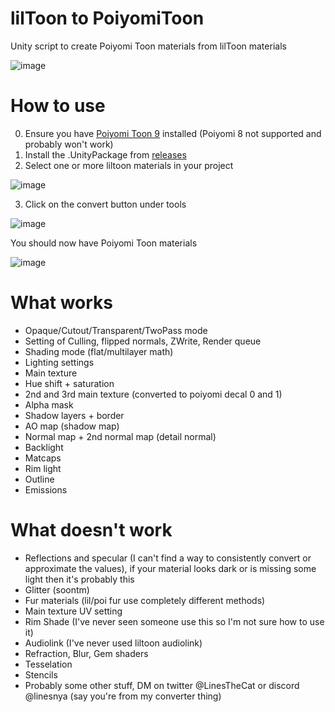 # lilToon to PoiyomiToon
Unity script to create Poiyomi Toon materials from lilToon materials

![image](https://github.com/LinesGuy/lilToonToPoiyomiToon/assets/60029482/8ad916ca-27dd-4a7c-a8d8-622bcfd0d814)


# How to use
0. Ensure you have [Poiyomi Toon 9](https://github.com/poiyomi/PoiyomiToonShader/releases/latest) installed (Poiyomi 8 not supported and probably won't work)
1. Install the .UnityPackage from [releases](https://github.com/LinesGuy/lilToonToPoiyomiToon/releases/download/Meow/LinesMaterialConverter.unitypackage)
2. Select one or more liltoon materials in your project
   
![image](https://github.com/LinesGuy/lilToonToPoiyomiToon/assets/60029482/a8e13d37-3e14-4021-a7bb-295a23530005)

3. Click on the convert button under tools

![image](https://github.com/LinesGuy/lilToonToPoiyomiToon/assets/60029482/ad91085b-7399-4487-b971-86f32ade80f9) 

You should now have Poiyomi Toon materials

![image](https://github.com/LinesGuy/lilToonToPoiyomiToon/assets/60029482/581e2d07-b8a6-42ed-8302-29d5017240c9)

# What works

- Opaque/Cutout/Transparent/TwoPass mode
- Setting of Culling, flipped normals, ZWrite, Render queue
- Shading mode (flat/multilayer math)
- Lighting settings
- Main texture
- Hue shift + saturation
- 2nd and 3rd main texture (converted to poiyomi decal 0 and 1)
- Alpha mask
- Shadow layers + border
- AO map (shadow map)
- Normal map + 2nd normal map (detail normal)
- Backlight
- Matcaps
- Rim light
- Outline
- Emissions

# What doesn't work 

- Reflections and specular (I can't find a way to consistently convert or approximate the values), if your material looks dark or is missing some light then it's probably this
- Glitter (soontm)
- Fur materials (lil/poi fur use completely different methods)
- Main texture UV setting
- Rim Shade (I've never seen someone use this so I'm not sure how to use it)
- Audiolink (I've never used liltoon audiolink)
- Refraction, Blur, Gem shaders
- Tesselation
- Stencils
- Probably some other stuff, DM on twitter @LinesTheCat or discord @linesnya (say you're from my converter thing)
